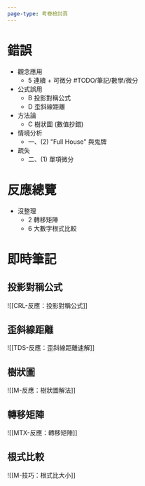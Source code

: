 ```yaml
---
page-type: 考卷檢討頁
---
```

# 錯誤
- 觀念應用
	- 5 連續 + 可微分 #TODO/筆記/數學/微分
- 公式誤用
	- B 投影對稱公式
	- D 歪斜線距離
- 方法論
	- C 樹狀圖 (數值抄錯)
- 情境分析
	- 一、(2) "Full House" 與鬼牌
- 疏失
	- 二、(1) 單項微分

# 反應總覽
- 沒整理
	- 2 轉移矩陣
	- 6 大數字根式比較

# 即時筆記
## 投影對稱公式
![[CRL-反應：投影對稱公式]]

## 歪斜線距離
![[TDS-反應：歪斜線距離速解]]

## 樹狀圖
![[M-反應：樹狀圖解法]]

## 轉移矩陣
![[MTX-反應：轉移矩陣]]

## 根式比較
![[M-技巧：根式比大小]]